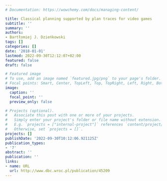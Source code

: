 ```yaml
---
# Documentation: https://wowchemy.com/docs/managing-content/

title: Classical planning supported by plan traces for video games
subtitle: ''
summary: ''
authors:
- Bartłomiej J. Dzieńkowski
tags: []
categories: []
date: '2018-01-01'
lastmod: 2022-09-30T12:12:07+02:00
featured: false
draft: false

# Featured image
# To use, add an image named `featured.jpg/png` to your page's folder.
# Focal points: Smart, Center, TopLeft, Top, TopRight, Left, Right, BottomLeft, Bottom, BottomRight.
image:
  caption: ''
  focal_point: ''
  preview_only: false

# Projects (optional).
#   Associate this post with one or more of your projects.
#   Simply enter your project's folder or file name without extension.
#   E.g. `projects = ["internal-project"]` references `content/project/deep-learning/index.md`.
#   Otherwise, set `projects = []`.
projects: []
publishDate: '2022-09-30T10:12:06.921125Z'
publication_types:
- '7'
abstract: ''
publication: ''
links:
- name: URL
  url: http://www.dbc.wroc.pl/publication/45209
---
```

